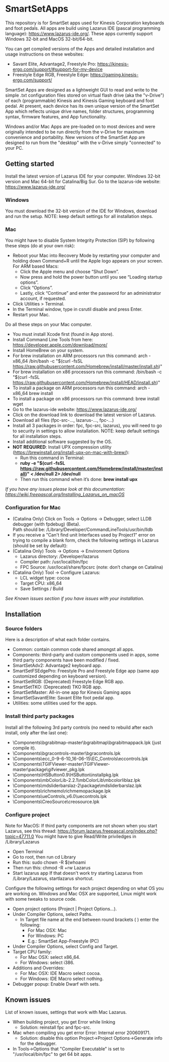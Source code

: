 # SmartSetApps
This repository is for SmartSet apps used for Kinesis Corporation keyboards and foot pedals.
All apps are build using Lazarus IDE (pascal programming language): https://www.lazarus-ide.org/.
These apps currently support Windows 32-bit and MacOS 32-bit/64-bit.

You can get compiled versions of the Apps and detailed installation and usage instructions on these websites:
* Savant Elite, Advantage2, Freestyle Pro: https://kinesis-ergo.com/support/#support-for-my-device
* Freestyle Edge RGB, Freestyle Edge: https://gaming.kinesis-ergo.com/support/

SmartSet Apps are designed as a lightweight GUI to read and write to the simple .txt configuration files stored on virtual flash drive (aka the "v-Drive") of each (programmable) Kinesis and Kinesis Gaming keyboard and foot pedal. At present, each device has its own unique version of the SmartSet App which reflects unique drive names, folder structures, programming syntax, firmware features, and App functionality.

Windows and/or Mac Apps are pre-loaded on to most devices and were originally intended to be run directly from the v-Drive for maximum convenience and portability. New versions of the SmartSet App are designed to run from the "desktop" with the v-Drive simply "connected" to your PC. 

## Getting started
Install the latest version of Lazarus IDE for your computer.  Windows 32-bit version and Mac 64-bit for Catalina/Big Sur. Go to the lazarus-ide website: https://www.lazarus-ide.org/
### Windows
You must download the 32-bit version of the IDE for Windows, download and run the setup.
NOTE: keep default settings for all installation steps.

### Mac
You might have to disable System Integrity Protection (SIP) by following these steps (do at your own risk):
* Reboot your Mac into Recovery Mode by restarting your computer and holding down Command+R until the Apple logo appears on your screen.
For ARM based Macs:
  * Click the Apple menu and choose “Shut Down”.
  * Now press and hold the power button until you see “Loading startup options”.
  * Click “Options”.
  * Lastly, click “Continue” and enter the password for an administrator account, if requested.
* Click Utilities > Terminal.
* In the Terminal window, type in csrutil disable and press Enter.
* Restart your Mac.

Do all these steps on your Mac computer.
* You must install Xcode first (found in App store).
* Install Command Line Tools from here: https://developer.apple.com/download/more/
* Install HomeBrew on your system.
* For brew installation on ARM processors run this command:
	arch -x86_64 /bin/bash -c "$(curl -fsSL https://raw.githubusercontent.com/Homebrew/install/master/install.sh)"
* For brew installation on x86 processors run this command:
	/bin/bash -c "$(curl -fsSL https://raw.githubusercontent.com/Homebrew/install/HEAD/install.sh)"
* To install a package on ARM processors run this command:
	arch -x86_64 brew install <package>
* To install a package on x86 processors run this command:
	brew install wget
* Go to the lazarus-ide website: https://www.lazarus-ide.org/
* Click on the download link to download the latest version of Lazarus.
* Download all files (fpc-src-..., lazarus-..., fpc-...)
* Install all 3 packages in order: fpc, fpc-src, lazarus), you will need to go to security in settings to allow installation. 
  NOTE: keep default settings for all installation steps.
* Install additional software suggested by the OS.
* **NOT REQUIRED**: Install UPX compression utility (https://brewinstall.org/install-upx-on-mac-with-brew/):
  * Run this command in Terminal: 
  * **ruby -e "$(curl -fsSL https://raw.githubusercontent.com/Homebrew/install/master/install)" < /dev/null 2> /dev/null**
  * Then run this command when it’s done: **brew install upx**
  
*If you have any issues please look at this documentation: https://wiki.freepascal.org/Installing_Lazarus_on_macOS*

### Configuration for Mac
* (Catalina Only) Click on Tools -> Options -> Debugger, select LLDB debugger (with fpdebug) (Beta).  
	Path should be: /Library/Developer/CommandLineTools/usr/bin/lldb
* If you receive a "Can't find unit Interfaces used by Project1" error on trying to compile a blank form, check the following settings in Lazarus (should be set by default):
* (Catalina Only) Tools -> Options -> Environment Options
  * Lazarus directory: /Developer/lazarus
  * Compiler path: /usr/local/bin/fpc
  * FPC Source: /usr/local/share/fpcsrc (note: don’t change on Catalina)
* (Catalina Only) Tool -> Configure Lazarus:
  * LCL widget type: cocoa
  * Target CPU: x86_64
  * Save Settings / Build
  
*See Known issues section if you have issues with your installation.*

## Installation

### Source folders
Here is a description of what each folder contains.
* Common: contain common code shared amongst all apps.
* Components: third-party and custom components used in apps, some third party components have been modified / fixed.
* SmartSetAdv2: Advantage2 keyboard app.
* SmartSetFSEdgePro: Freestyle Pro and Freestyle Edge app (same app customized depending on keyboard version).
* SmartSetRGB: (Deprecated) Freestyle Edge RGB app.
* SmartSetTKO: (Deprecated) TKO RGB app.
* SmartSetMaster: All-in-one app for Kinesis Gaming apps
* SmartSetSavantElite: Savant Elite foot pedal app.
* Utilities: some utilities used for the apps.

### Install third party packages
Install all the following 3rd party controls (no need to rebuild after each install, only after the last one):
* \Components\bgrabitmap-master\bgrabitmap\bgrabitmappack.lpk (just compile it).
* \Components\bgracontrols-master\bgracontrols.lpk
* \Components\ecc_0-9-6-10_16-06-15\EC_Controls\eccontrols.lpk
* \Components\TGIFViewer-master\TGIFViewer-master\package\gifviewer_pkg.lpk
* \Components\HSButton0.9\HSButton\installpkg.lpk
* \Components\mbColorLib-2.2.1\mbColorLib\mbcolorliblaz.lpk
* \Components\mdsliderbarslaz-2\package\mdsliderbarslaz.lpk
* \Components\richmemo\richmemopackage.lpk
* \Components\ueControls_v6.0\uecontrols.lpk
* \Components\CreoSource\creosource.lpk

### Configure project
Note for MacOS: If third party components are not shown when you start Lazarus, see this thread: https://forum.lazarus.freepascal.org/index.php?topic=47711.0
You might have to give Read/Write priviledges in /Library/Lazarus
* Open Terminal
* Go to root, then run cd Library
* Run this: sudo chown -R $(whoami
* Then run this: chmod -R +rw Lazarus 
* Start lazarus app
If that doesn't work try starting Lazarus from /Library/Lazarus, startlazarus shortcut.


Configure the following settings for each project depending on what OS you are working on. Windows and Mac OSX are supported, Linux might work with some tweaks to source code.
* Open project options (Project | Project Options…).
* Under Compiler Options, select Paths.
  * In Target file name at the end between round brackets ( ) enter the following:
    * For Mac OSX: Mac
    * For Windows: PC
	* E.g.: SmartSet App-Freestyle (PC)
* Under Compiler Options, select Config and Target.
* Target CPU family:
  * For Mac OSX: select x86_64.
  * For Windows: select i386.
* Additions and Overrides:
  * For Mac OSX: IDE Macro select cocoa.
  * For Windows: IDE Macro select nothing.
* Debugger popup: Enable Dwarf with sets.

## Known issues
List of known issues, settings that work with Mac Lazarus.
* When building project, you get Error while linking
  * Solution: reinstall fpc and fpc-src. 
* Mac when compiling you get error Error: Internal error 200609171.
  * Solution: disable this option Project->Project Options->Generate info for the debugger.
* In Tools->Options that "Compiler Executable" is set to "/usr/local/bin/fpc" to get 64 bit apps.
